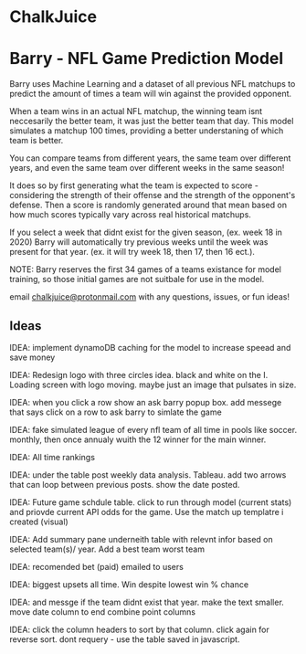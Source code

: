 # ChalkJuice

# Barry - NFL Game Prediction Model 

Barry uses Machine Learning and a dataset of all previous NFL matchups to predict the amount of times a team will win against the provided opponent. 

When a team wins in an actual NFL matchup, the winning team isnt neccesarily the better team, it was just the better team that day. This model simulates a matchup 100 times, providing a better understaning of which team is better. 

You can compare teams from different years, the same team over different years, and even the same team over different weeks in the same season!

It does so by first generating what the team is expected to score - considering the strength of their offense and the strength of the opponent's defense. Then a score is randomly generated around that mean based on how much scores typically vary across real historical matchups. 

If you select a week that didnt exist for the given season, (ex. week 18 in 2020) Barry will automatically try previous weeks until the week was present for that year. (ex. it will try week 18, then 17, then 16 ect.).

NOTE: Barry reserves the first 34 games of a teams existance for model training, so those initial games are not suitbale for use in the model. 

email chalkjuice@protonmail.com with any questions, issues, or fun ideas!

## Ideas

IDEA: implement dynamoDB caching for the model to increase speead and save money 

IDEA: Redesign logo with three circles idea. black and white on the I. Loading screen with logo moving. maybe just an image that pulsates in size. 

IDEA: when you click a row show an ask barry popup box. add messege that says click on a row to ask barry to simlate the game 

IDEA: fake simulated league of every nfl team of all time in pools like soccer. monthly, then once annualy wuith the 12 winner for the main winner. 

IDEA: All time rankings

IDEA: under the table post weekly data analysis. Tableau. add two arrows that can loop between previous posts. show the date posted. 

IDEA: Future game schdule table. click to run through model (current stats) and priovde current API odds for the game. Use the match up templatre i created (visual)

IDEA: Add summary pane underneith table with relevnt infor based on selected team(s)/ year. Add a best team worst team

IDEA: recomended bet (paid) emailed to users

IDEA: biggest upsets all time. Win despite lowest win % chance

IDEA: and messge if the team didnt exist that year. make the text smaller.  move date column to end combine point columns

IDEA: click the column headers to sort by that column. click again for reverse sort. dont requery - use the table saved in javascript. 



